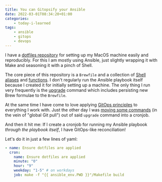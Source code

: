 ```yaml
---
title: You can Gitopsify your Ansible
date: 2022-03-01T08:34:20+01:00
categories:
    - today-i-learned
tags:
    - ansible
    - gitops
    - devops
---
```


I have a [dotfiles repository](https://github.com/jscheytt/dotfiles) for setting up my MacOS machine easily and reproducibly.
For this I am mostly using Ansible, just slightly wrapping it with Make and seasoning it with a pinch of Shell.

The core piece of this repository is a `Brewfile` and a collection of [Shell aliases](https://github.com/jscheytt/dotfiles/blob/main/files/dotfiles/.oh-my-zsh/custom/aliases.zsh) and [functions](https://github.com/jscheytt/dotfiles/blob/main/files/dotfiles/.oh-my-zsh/custom/functions.sh).
I don't regularly run the Ansible playbook itself because I created it for initially setting up a machine.
The only thing I run very frequently is the [upgrade](https://github.com/jscheytt/dotfiles/blob/main/files/dotfiles/.oh-my-zsh/custom/functions.sh#L107) command which includes persisting new Brew formulae to the `Brewfile`.

At the same time I have come to love applying [GitOps principles](https://opengitops.dev/) to everything I work with.
Just the other day I was [moving some commands](https://github.com/jscheytt/dotfiles/commit/c4278a0b8bbe1f4875efd56ceffc43459d919d1f) (in the vein of "global Git pull") out of said `upgrade` command into a cronjob.

And then it hit me:
If I create a cronjob for running my Ansible playbook *through the playbook itself*, I have GitOps-like reconciliation!

Let's do it in just a few lines of yaml:

```yaml
- name: Ensure dotfiles are applied
  cron:
    name: Ensure dotfiles are applied
    minute: "0"
    hour: "9"
    weekday: "1-5" # on workdays
    job: make -f "{{ ansible_env.PWD }}"/Makefile build
```
